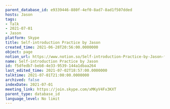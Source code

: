 ```yaml
---
parent_database_id: e9339446-880f-4ef0-8ad7-8ad1f507dded
hosts: Jason
tags:
- Talk
- 2021-07-01
- Jason
platform: Skype
title: Self-introduction Practice by Jason
created_time: 2021-06-28T20:56:00.0000000
object: page
notion_url: https://www.notion.so/Self-introduction-Practice-by-Jason-f5dfedb7beb84e339539144a1dbaa264
name: Self-introduction Practice by Jason
id: f5dfedb7-beb8-4e33-9539-144a1dbaa264
last_edited_time: 2021-07-02T18:57:00.0000000
talktime: 2021-07-01T21:00:00.0000000
archived: false
indexDate: 2021-07-01
meeting_link: https://join.skype.com/xMKyV4Fx3KXT
parent_type: database_id
language_level: No limit
---
```







